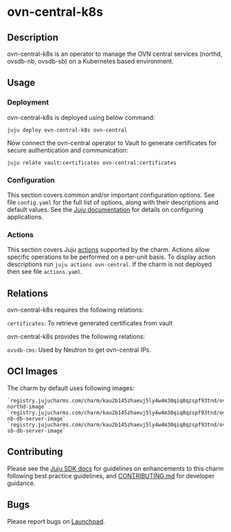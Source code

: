 # ovn-central-k8s

## Description

ovn-central-k8s is an operator to manage the OVN central
services (northd, ovsdb-nb, ovsdb-sb) on a Kubernetes based
environment.

## Usage

### Deployment

ovn-central-k8s is deployed using below command:

    juju deploy ovn-central-k8s ovn-central

Now connect the ovn-central operator to Vault to generate
certificates for secure authentication and communication:

    juju relate vault:certificates ovn-central:certificates

### Configuration

This section covers common and/or important configuration options. See file
`config.yaml` for the full list of options, along with their descriptions and
default values. See the [Juju documentation][juju-docs-config-apps] for details
on configuring applications.

### Actions

This section covers Juju [actions][juju-docs-actions] supported by the charm.
Actions allow specific operations to be performed on a per-unit basis. To
display action descriptions run `juju actions ovn-central`. If the charm is not
deployed then see file `actions.yaml`.

## Relations

ovn-central-k8s requires the following relations:

`certificates`: To retrieve generated certificates from vault

ovn-central-k8s provides the following relations:

`ovsdb-cms`: Used by Neutron to get ovn-central IPs.

## OCI Images

The charm by default uses following images:

    `registry.jujucharms.com/charm/kau2b145zhaeuj5ly4w4m30qiq8qzspf93tnd/ovn-northd-image`
    `registry.jujucharms.com/charm/kau2b145zhaeuj5ly4w4m30qiq8qzspf93tnd/ovn-nb-db-server-image`
    `registry.jujucharms.com/charm/kau2b145zhaeuj5ly4w4m30qiq8qzspf93tnd/ovn-sb-db-server-image`

## Contributing

Please see the [Juju SDK docs](https://juju.is/docs/sdk) for guidelines
on enhancements to this charm following best practice guidelines, and
[CONTRIBUTING.md](contributors-guide) for developer guidance.

## Bugs

Please report bugs on [Launchpad][lp-bugs-charm-ovn-central-k8s].

<!-- LINKS -->

[contributors-guide]: https://opendev.org/x/charm-ovn-central-k8s/src/branch/main/CONTRIBUTING.md
[juju-docs-actions]: https://jaas.ai/docs/actions
[juju-docs-config-apps]: https://juju.is/docs/configuring-applications
[lp-bugs-charm-ovn-central-k8s]: https://bugs.launchpad.net/charm-ovn-central-k8s/+filebug
